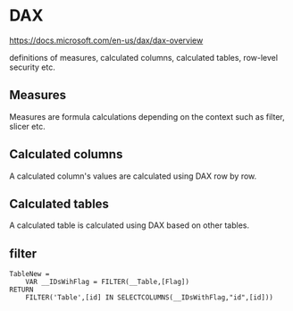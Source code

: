 # DAX

https://docs.microsoft.com/en-us/dax/dax-overview

definitions of measures, calculated columns, calculated tables, row-level security etc.

## Measures
Measures are formula calculations depending on the context such as filter, slicer etc.

## Calculated columns
A calculated column's values are calculated using DAX row by row.

## Calculated tables
A calculated table is calculated using DAX based on other tables.

## filter
```
TableNew =
    VAR __IDsWihFlag = FILTER(__Table,[Flag])
RETURN
    FILTER('Table',[id] IN SELECTCOLUMNS(__IDsWithFlag,"id",[id]))
```
